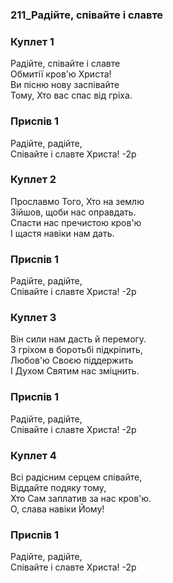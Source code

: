### 211_Радійте, співайте і славте
### Куплет 1
Радійте, співайте і славте<br/>Обмитії кров'ю Христа!<br/>Ви пісню нову заспівайте<br/>Тому, Хто вас спас від гріха.
### Приспів 1
Радійте, радійте,<br/>Співайте і славте Христа! -2р
### Куплет 2
Прославмо Того, Хто на землю<br/>Зійшов, щоби нас оправдать.<br/>Спасти нас пречистою кров'ю<br/>І щастя навіки нам дать.
### Приспів 1
Радійте, радійте,<br/>Співайте і славте Христа! -2р
### Куплет 3
Він сили нам дасть й перемогу.<br/>З гріхом в боротьбі підкріпить,<br/>Любов'ю Своєю піддержить<br/>І Духом Святим нас зміцнить.
### Приспів 1
Радійте, радійте,<br/>Співайте і славте Христа! -2р
### Куплет 4
Всі радісним серцем співайте, 	<br/>Віддайте подяку тому, <br/>Хто Сам заплатив за нас кров'ю. <br/>О, слава навіки Йому!
### Приспів 1
Радійте, радійте,<br/>Співайте і славте Христа! -2р
